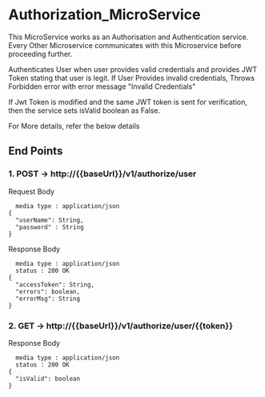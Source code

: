 # Authorization_MicroService

This MicroService works as an Authorisation and Authentication service.
Every Other Microservice communicates with this Microservice before proceeding further.

Authenticates User when user provides valid credentials and provides JWT Token stating that user is legit.
If User Provides invalid credentials, Throws Forbidden error with error message "Invalid Credentials"

If Jwt Token is modified and the same JWT token is sent for verification, then the service sets isValid boolean as False. 

For More details, refer the below details


## End Points

### 1. POST -> http://{{baseUrl}}/v1/authorize/user

  Request Body
  
  ```
    media type : application/json
  {
    "userName": String,
    "password" : String
  }
  
  ```
  
  Response Body 
  ```
    media type : application/json
    status : 200 OK
  {
    "accessToken": String,
    "errors": boolean,
    "errorMsg": String
  }
  
  ```
  
### 2. GET -> http://{{baseUrl}}/v1/authorize/user/{{token}}
  
  Response Body 
  ```
    media type : application/json
    status : 200 OK
  {
    "isValid": boolean
  }
  
  ```  
  
  
  
  
